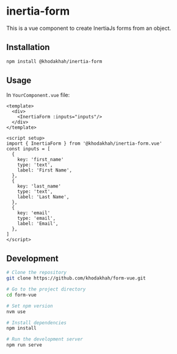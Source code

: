 # inertia-form
This is a vue component to create InertiaJs forms from an object.

## Installation
```bash
npm install @khodakhah/inertia-form
```

## Usage
In `YourComponent.vue` file:
```vue
<template>
  <div>
    <InertiaForm :inputs="inputs"/>
  </div>
</template>

<script setup>
import { InertiaForm } from '@khodakhah/inertia-form.vue'
const inputs = [
  {
    key: 'first_name'
    type: 'text',
    label: 'First Name',
  },
  { 
    key: 'last_name'
    type: 'text',
    label: 'Last Name',
  },
  {
    key: 'email'
    type: 'email',
    label: 'Email',
  },
]
</script>
```

## Development
```bash
# Clone the repository
git clone https://github.com/khodakhah/form-vue.git

# Go to the project directory
cd form-vue

# Set npm version
nvm use

# Install dependencies
npm install

# Run the development server
npm run serve
```
